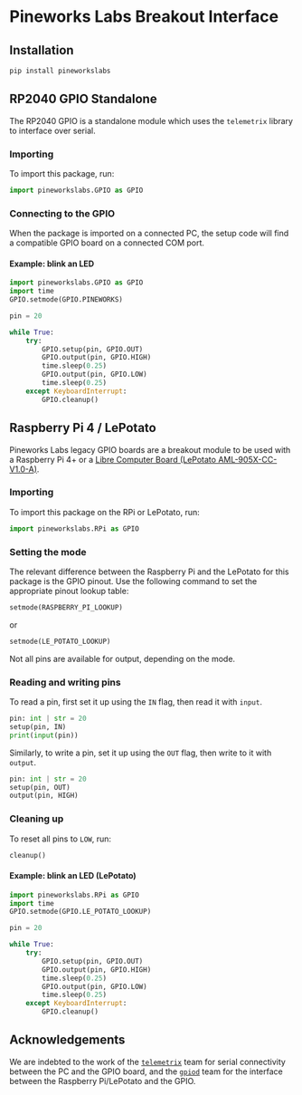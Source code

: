 # Pineworks Labs Breakout Interface

## Installation

```bash
pip install pineworkslabs
```

## RP2040 GPIO Standalone

The RP2040 GPIO is a standalone module which uses the `telemetrix` library to interface over serial.

### Importing

To import this package, run:
```py
import pineworkslabs.GPIO as GPIO
```

### Connecting to the GPIO

When the package is imported on a connected PC, the setup code will find a compatible GPIO board on a connected COM port.

#### Example: blink an LED

```py
import pineworkslabs.GPIO as GPIO
import time
GPIO.setmode(GPIO.PINEWORKS)

pin = 20

while True:
    try:
        GPIO.setup(pin, GPIO.OUT)
        GPIO.output(pin, GPIO.HIGH)
        time.sleep(0.25)
        GPIO.output(pin, GPIO.LOW)
        time.sleep(0.25)
    except KeyboardInterrupt:
        GPIO.cleanup()
```

## Raspberry Pi 4 / LePotato

Pineworks Labs legacy GPIO boards are a breakout module to be used with a Raspberry Pi 4+ or a [Libre Computer Board (LePotato AML-905X-CC-V1.0-A)](https://libre.computer/products/aml-s905x-cc/).

### Importing

To import this package on the RPi or LePotato, run:
```py
import pineworkslabs.RPi as GPIO
```

### Setting the mode

The relevant difference between the Raspberry Pi and the LePotato for this package is the GPIO pinout. Use the following command to set the appropriate pinout lookup table:
```py
setmode(RASPBERRY_PI_LOOKUP)
```
or
```py
setmode(LE_POTATO_LOOKUP)
```

Not all pins are available for output, depending on the mode.

### Reading and writing pins

To read a pin, first set it up using the `IN` flag, then read it with `input`.
```py
pin: int | str = 20
setup(pin, IN)
print(input(pin))
```

Similarly, to write a pin, set it up using the `OUT` flag, then write to it with `output`.
```py
pin: int | str = 20
setup(pin, OUT)
output(pin, HIGH)
```

### Cleaning up

To reset all pins to `LOW`, run:
```py
cleanup()
```

#### Example: blink an LED (LePotato)

```py
import pineworkslabs.RPi as GPIO
import time
GPIO.setmode(GPIO.LE_POTATO_LOOKUP)

pin = 20

while True:
    try:
        GPIO.setup(pin, GPIO.OUT)
        GPIO.output(pin, GPIO.HIGH)
        time.sleep(0.25)
        GPIO.output(pin, GPIO.LOW)
        time.sleep(0.25)
    except KeyboardInterrupt:
        GPIO.cleanup()
```

## Acknowledgements

We are indebted to the work of the [`telemetrix`](https://pypi.org/project/telemetrix-rpi-pico/) team for serial connectivity between the PC and the GPIO board, and the [`gpiod`](https://pypi.org/project/gpiod/) team for the interface between the Raspberry Pi/LePotato and the GPIO.